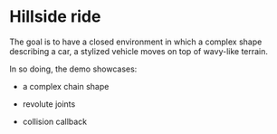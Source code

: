 # Hillside ride

The goal is to have a closed environment in which a complex shape describing a car, a stylized vehicle moves on top of wavy-like terrain.

In so doing, the demo showcases:

- a complex chain shape

- revolute joints

- collision callback
